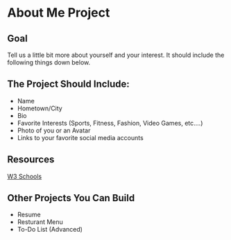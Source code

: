 # About Me Project 

## Goal

Tell us a little bit more about yourself and your interest. It should include the following things down below.  

## The Project Should Include:  

* Name 
* Hometown/City 
* Bio
* Favorite Interests (Sports, Fitness, Fashion, Video Games, etc....)
* Photo of you or an Avatar 
* Links to your favorite social media accounts 

## Resources 

[W3 Schools](https://www.w3schools.com/html/html_attributes.asp)


## Other Projects You Can Build 

* Resume 
* Resturant Menu 
* To-Do List (Advanced)